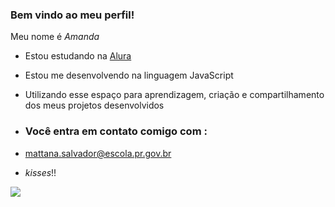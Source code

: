 ### Bem vindo ao meu perfil!

Meu nome é _Amanda_

- Estou estudando na [Alura](https://www.alura.com.br)
- Estou me desenvolvendo na linguagem JavaScript
- Utilizando esse espaço para aprendizagem, criação e compartilhamento dos meus projetos desenvolvidos

- ### Você entra em contato comigo com :

- mattana.salvador@escola.pr.gov.br

- _kisses_!!

![](https://media1.tenor.com/m/qbueeW-aVkkAAAAd/feeling-pretty-belly.gif)
